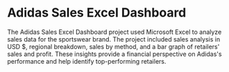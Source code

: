 
# **Adidas Sales Excel Dashboard**

The Adidas Sales Excel Dashboard project used Microsoft Excel to analyze sales data for the sportswear brand. The project included sales analysis in USD $, regional breakdown, sales by method, and a bar graph of retailers' sales and profit. These insights provide a financial perspective on Adidas's performance and help identify top-performing retailers.
